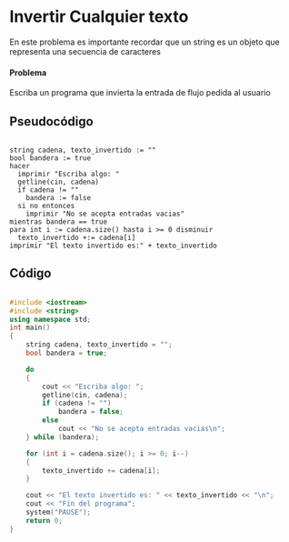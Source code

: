 # Invertir Cualquier texto

En este problema es importante recordar que un string es un objeto que representa una secuencia de caracteres

#### Problema

Escriba un programa que invierta la entrada de flujo pedida al usuario

## Pseudocódigo

```

string cadena, texto_invertido := ""
bool bandera := true
hacer
  imprimir "Escriba algo: "
  getline(cin, cadena)
  if cadena != ""
    bandera := false
  si no entonces
    imprimir "No se acepta entradas vacias"
mientras bandera == true
para int i := cadena.size() hasta i >= 0 disminuir
  texto_invertido +:= cadena[i]
imprimir "El texto invertido es:" + texto_invertido

```

## Código

```c++

#include <iostream>
#include <string>
using namespace std;
int main()
{
	string cadena, texto_invertido = "";
	bool bandera = true;

	do
	{
		cout << "Escriba algo: ";
		getline(cin, cadena);
		if (cadena != "")
			bandera = false;
		else
			cout << "No se acepta entradas vacias\n";
	} while (bandera);

	for (int i = cadena.size(); i >= 0; i--)
	{
		texto_invertido += cadena[i];
	}

	cout << "El texto invertido es: " << texto_invertido << "\n";
	cout << "Fin del programa";
	system("PAUSE");
	return 0;
}

```
